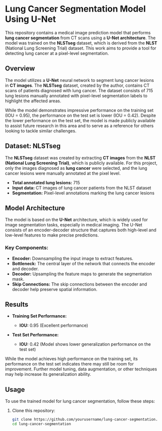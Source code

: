 # Lung Cancer Segmentation Model Using U-Net

This repository contains a medical image prediction model that performs **lung cancer segmentation** from CT scans using a **U-Net architecture**. The model was trained on the **NLSTseg** dataset, which is derived from the **NLST** (National Lung Screening Trial) dataset. This work aims to provide a tool for detecting lung cancer at a pixel-level segmentation.

## Overview

The model utilizes a **U-Net** neural network to segment lung cancer lesions in **CT images**. The **NLSTseg** dataset, created by the author, contains CT scans of patients diagnosed with lung cancer. The dataset consists of 715 lung lesions manually annotated with pixel-level segmentation labels to highlight the affected areas.

While the model demonstrates impressive performance on the training set (IOU = 0.95), the performance on the test set is lower (IOU = 0.42). Despite the lower performance on the test set, the model is made publicly available to assist future research in this area and to serve as a reference for others looking to tackle similar challenges.

## Dataset: NLSTseg

The **NLSTseg** dataset was created by extracting **CT images** from the **NLST (National Lung Screening Trial)**, which is publicly available. For this project, only the images diagnosed as **lung cancer** were selected, and the lung cancer lesions were manually annotated at the pixel level.

- **Total annotated lung lesions:** 715
- **Input data:** CT images of lung cancer patients from the NLST dataset
- **Segmentation:** Pixel-level annotations marking the lung cancer lesions

## Model Architecture

The model is based on the **U-Net** architecture, which is widely used for image segmentation tasks, especially in medical imaging. The U-Net consists of an encoder-decoder structure that captures both high-level and low-level features to make precise predictions.

### Key Components:
- **Encoder:** Downsampling the input image to extract features.
- **Bottleneck:** The central layer of the network that connects the encoder and decoder.
- **Decoder:** Upsampling the feature maps to generate the segmentation mask.
- **Skip Connections:** The skip connections between the encoder and decoder help preserve spatial information.

## Results

- **Training Set Performance:**
  - **IOU:** 0.95 (Excellent performance)
  
- **Test Set Performance:**
  - **IOU:** 0.42 (Model shows lower generalization performance on the test set)

While the model achieves high performance on the training set, its performance on the test set indicates there may still be room for improvement. Further model tuning, data augmentation, or other techniques may help increase its generalization ability.

## Usage

To use the trained model for lung cancer segmentation, follow these steps:

1. Clone this repository:
   ```bash
   git clone https://github.com/yourusername/lung-cancer-segmentation.git
   cd lung-cancer-segmentation

